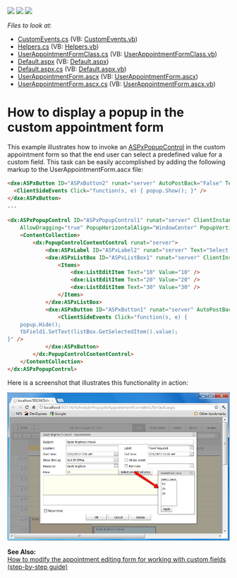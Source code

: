 <!-- default badges list -->
![](https://img.shields.io/endpoint?url=https://codecentral.devexpress.com/api/v1/VersionRange/128546506/15.2.4%2B)
[![](https://img.shields.io/badge/Open_in_DevExpress_Support_Center-FF7200?style=flat-square&logo=DevExpress&logoColor=white)](https://supportcenter.devexpress.com/ticket/details/E4135)
[![](https://img.shields.io/badge/📖_How_to_use_DevExpress_Examples-e9f6fc?style=flat-square)](https://docs.devexpress.com/GeneralInformation/403183)
<!-- default badges end -->
<!-- default file list -->
*Files to look at*:

* [CustomEvents.cs](./CS/WebSite/App_Code/CustomEvents.cs) (VB: [CustomEvents.vb](./VB/WebSite/App_Code/CustomEvents.vb))
* [Helpers.cs](./CS/WebSite/App_Code/Helpers.cs) (VB: [Helpers.vb](./VB/WebSite/App_Code/Helpers.vb))
* [UserAppointmentFormClass.cs](./CS/WebSite/App_Code/UserAppointmentFormClass.cs) (VB: [UserAppointmentFormClass.vb](./VB/WebSite/App_Code/UserAppointmentFormClass.vb))
* [Default.aspx](./CS/WebSite/Default.aspx) (VB: [Default.aspx](./VB/WebSite/Default.aspx))
* [Default.aspx.cs](./CS/WebSite/Default.aspx.cs) (VB: [Default.aspx.vb](./VB/WebSite/Default.aspx.vb))
* [UserAppointmentForm.ascx](./CS/WebSite/MyForms/UserAppointmentForm.ascx) (VB: [UserAppointmentForm.ascx](./VB/WebSite/MyForms/UserAppointmentForm.ascx))
* [UserAppointmentForm.ascx.cs](./CS/WebSite/MyForms/UserAppointmentForm.ascx.cs) (VB: [UserAppointmentForm.ascx.vb](./VB/WebSite/MyForms/UserAppointmentForm.ascx.vb))
<!-- default file list end -->
# How to display a popup in the custom appointment form


<p>This example illustrates how to invoke an <a href="http://documentation.devexpress.com/#AspNet/clsDevExpressWebASPxPopupControlASPxPopupControltopic"><u>ASPxPopupControl</u></a> in the custom appointment form so that the end user can select a predefined value for a custom field. This task can be easily accomplished by adding the following markup to the UserAppointmentForm.ascx file:<br />
</p>

```aspx
<dxe:ASPxButton ID="ASPxButton2" runat="server" AutoPostBack="False" Text="Select predefined price">
  <ClientSideEvents Click="function(s, e) { popup.Show(); }" />
</dxe:ASPxButton>
...

<dx:ASPxPopupControl ID="ASPxPopupControl1" runat="server" ClientInstanceName="popup" Height="87px" Width="156px" 
    AllowDragging="true" PopupHorizontalAlign="WindowCenter" PopupVerticalAlign="WindowCenter" HeaderText="Predefined price">
    <ContentCollection>
        <dx:PopupControlContentControl runat="server">
            <dxe:ASPxLabel ID="ASPxLabel2" runat="server" Text="Select price:" />
            <dxe:ASPxListBox ID="ASPxListBox1" runat="server" ClientInstanceName="listBox">
                <Items>
                    <dxe:ListEditItem Text="10" Value="10" />
                    <dxe:ListEditItem Text="20" Value="20" />
                    <dxe:ListEditItem Text="30" Value="30" />
                </Items>
            </dxe:ASPxListBox>
            <dxe:ASPxButton ID="ASPxButton1" runat="server" AutoPostBack="False" Text="Apply">
                <ClientSideEvents Click="function(s, e) {   
	popup.Hide();
    tbField1.SetText(listBox.GetSelectedItem().value);
}" />
            </dxe:ASPxButton>
        </dx:PopupControlContentControl>
    </ContentCollection>
</dx:ASPxPopupControl>

```

<p>Here is a screenshot that illustrates this functionality in action:</p><p><img src="https://raw.githubusercontent.com/DevExpress-Examples/how-to-display-a-popup-in-the-custom-appointment-form-e4135/15.2.4+/media/4796c657-3302-4d80-ba92-8e2c781e09c3.png"></p><p><strong>See Also:</strong><br />
<a href="https://www.devexpress.com/Support/Center/p/K18145">How to modify the appointment editing form for working with custom fields (step-by-step guide)</a></p>

<br/>



